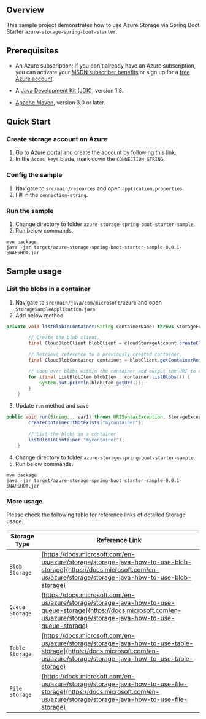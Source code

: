 ## Overview
This sample project demonstrates how to use Azure Storage via Spring Boot Starter `azure-storage-spring-boot-starter`. 

## Prerequisites

* An Azure subscription; if you don't already have an Azure subscription, you can activate your [MSDN subscriber benefits](https://azure.microsoft.com/en-us/pricing/member-offers/msdn-benefits-details/) or sign up for a [free Azure account](https://azure.microsoft.com/en-us/free/).

* A [Java Development Kit (JDK)](http://www.oracle.com/technetwork/java/javase/downloads/), version 1.8.

* [Apache Maven](http://maven.apache.org/), version 3.0 or later.

## Quick Start

### Create storage account on Azure

1. Go to [Azure portal](https://portal.azure.com/) and create the account by following this [link](https://docs.microsoft.com/en-us/azure/storage/storage-create-storage-account). 
2. In the `Acces keys` blade, mark down the `CONNECTION STRING`.
                                                                                                                                  
### Config the sample

1. Navigate to `src/main/resources` and open `application.properties`.
2. Fill in the `connection-string`. 

### Run the sample

1. Change directory to folder `azure-storage-spring-boot-starter-sample`.
2. Run below commands. 

```
mvn package
java -jar target/azure-storage-spring-boot-starter-sample-0.0.1-SNAPSHOT.jar
```

## Sample usage 

### List the blobs in a container

1. Navigate to `src/main/java/com/microsoft/azure` and open `StorageSampleApplication.java`
2. Add below method

```java
private void listBlobInContainer(String containerName) throws StorageException, URISyntaxException {

        // Create the blob client.
        final CloudBlobClient blobClient = cloudStorageAccount.createCloudBlobClient();

        // Retrieve reference to a previously created container.
        final CloudBlobContainer container = blobClient.getContainerReference(containerName);

        // Loop over blobs within the container and output the URI to each of them.
        for (final ListBlobItem blobItem : container.listBlobs()) {
            System.out.println(blobItem.getUri());
        }
    }
```
3. Update `run` method and save

```java
public void run(String... var1) throws URISyntaxException, StorageException, IOException {
        createContainerIfNotExists("mycontainer");
        
        // List the blobs in a container
        listBlobInContainer("mycontainer");
    }
```

4. Change directory to folder `azure-storage-spring-boot-starter-sample`.
5. Run below commands. 

```
mvn package
java -jar target/azure-storage-spring-boot-starter-sample-0.0.1-SNAPSHOT.jar
```

### More usage

Please check the following table for reference links of detailed Storage usage. 

Storage Type | Reference Link
--- | ---
`Blob Storage` | [https://docs.microsoft.com/en-us/azure/storage/storage-java-how-to-use-blob-storage](https://docs.microsoft.com/en-us/azure/storage/storage-java-how-to-use-blob-storage)
`Queue Storage` | [https://docs.microsoft.com/en-us/azure/storage/storage-java-how-to-use-queue-storage](https://docs.microsoft.com/en-us/azure/storage/storage-java-how-to-use-queue-storage)
`Table Storage` | [https://docs.microsoft.com/en-us/azure/storage/storage-java-how-to-use-table-storage](https://docs.microsoft.com/en-us/azure/storage/storage-java-how-to-use-table-storage)
`File Storage` | [https://docs.microsoft.com/en-us/azure/storage/storage-java-how-to-use-file-storage](https://docs.microsoft.com/en-us/azure/storage/storage-java-how-to-use-file-storage)








